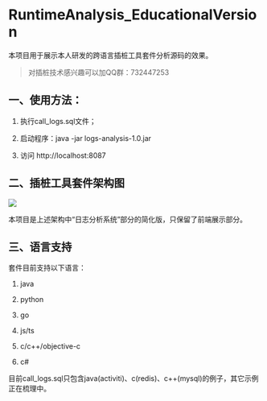 # RuntimeAnalysis_EducationalVersion

本项目用于展示本人研发的跨语言插桩工具套件分析源码的效果。

> 对插桩技术感兴趣可以加QQ群：732447253

## 一、使用方法：

1. 执行call_logs.sql文件；

2. 启动程序：java -jar logs-analysis-1.0.jar

3. 访问 http://localhost:8087

## 二、插桩工具套件架构图

![ ](https://raw.githubusercontent.com/zhonghuajin/RuntimeAnalysis_EducationalVersion/master/%E6%8F%92%E6%A1%A9%E5%A5%97%E4%BB%B6%E6%9E%B6%E6%9E%84.jpg)

本项目是上述架构中“日志分析系统”部分的简化版，只保留了前端展示部分。

## 三、语言支持

套件目前支持以下语言：

1. java

2. python

3. go

4. js/ts

5. c/c++/objective-c

6. c#

目前call_logs.sql只包含java(activiti)、c(redis)、c++(mysql)的例子，其它示例正在梳理中。